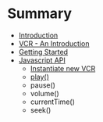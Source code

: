 # Summary

* [Introduction](README.md)
* [VCR - An Introduction](vcr_-_an_introduction.md)
* [Getting Started](getting_started.md)
* [Javascript API](javascript_api.md)
   * [Instantiate new VCR](instantiate_new_vcr.md)
   * [play()](play.md)
   * pause()
   * volume()
   * currentTime()
   * seek()

